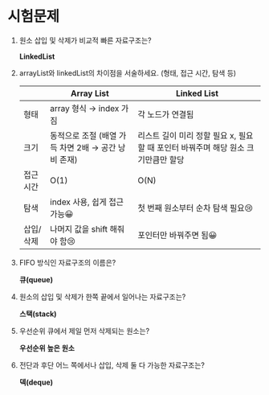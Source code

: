 # 시험문제

1. 원소 삽입 및 삭제가 비교적 빠른 자료구조는?
    
    **LinkedList**
    
2. arrayList와 linkedList의 차이점을 서술하세요. (형태, 접근 시간, 탐색 등)    
    
    |  | Array List | Linked List |
    | --- | --- | --- |
    | 형태 | array 형식 → index 가짐 | 각 노드가 연결됨 |
    | 크기 | 동적으로 조절 (배열 가득 차면 2배 → 공간 낭비 존재) | 리스트 길이 미리 정할 필요 x, 필요할 때 포인터 바꿔주며 해당 원소 크기만큼만 할당 |
    | 접근 시간 | O(1) | O(N) |
    | 탐색 | index 사용, 쉽게 접근 가능😀 | 첫 번째 원소부터 순차 탐색 필요😢 |
    | 삽입/삭제 | 나머지 값을 shift 해줘야 함😢 | 포인터만 바꿔주면 됨😀 |

3. FIFO 방식인 자료구조의 이름은?
    
    **큐(queue)**
    
4. 원소의 삽입 및 삭제가 한쪽 끝에서 일어나는 자료구조는?
    
    **스택(stack)**
    
5. 우선순위 큐에서 제일 먼저 삭제되는 원소는?
    
    **우선순위 높은 원소**
    
6. 전단과 후단 어느 쪽에서나 삽입, 삭제 둘 다 가능한 자료구조는?
    
    **덱(deque)** 
